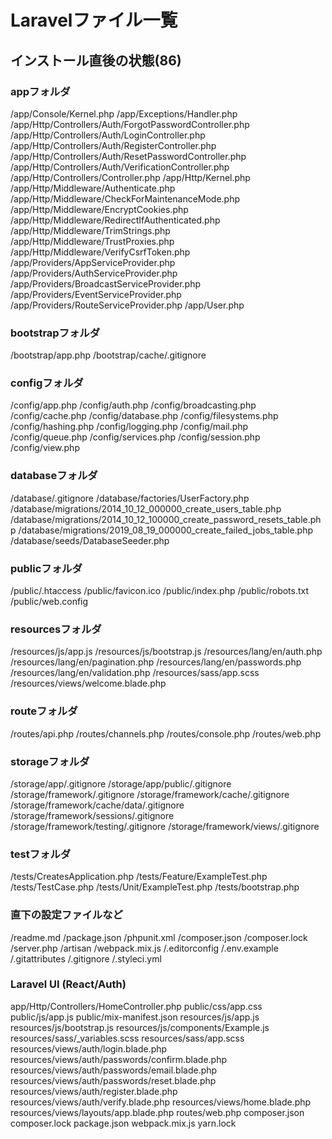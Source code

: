 # Laravelファイル一覧

## インストール直後の状態(86)

### appフォルダ
/app/Console/Kernel.php
/app/Exceptions/Handler.php
/app/Http/Controllers/Auth/ForgotPasswordController.php
/app/Http/Controllers/Auth/LoginController.php
/app/Http/Controllers/Auth/RegisterController.php
/app/Http/Controllers/Auth/ResetPasswordController.php
/app/Http/Controllers/Auth/VerificationController.php
/app/Http/Controllers/Controller.php
/app/Http/Kernel.php
/app/Http/Middleware/Authenticate.php
/app/Http/Middleware/CheckForMaintenanceMode.php
/app/Http/Middleware/EncryptCookies.php
/app/Http/Middleware/RedirectIfAuthenticated.php
/app/Http/Middleware/TrimStrings.php
/app/Http/Middleware/TrustProxies.php
/app/Http/Middleware/VerifyCsrfToken.php
/app/Providers/AppServiceProvider.php
/app/Providers/AuthServiceProvider.php
/app/Providers/BroadcastServiceProvider.php
/app/Providers/EventServiceProvider.php
/app/Providers/RouteServiceProvider.php
/app/User.php

### bootstrapフォルダ
/bootstrap/app.php
/bootstrap/cache/.gitignore

### configフォルダ
/config/app.php
/config/auth.php
/config/broadcasting.php
/config/cache.php
/config/database.php
/config/filesystems.php
/config/hashing.php
/config/logging.php
/config/mail.php
/config/queue.php
/config/services.php
/config/session.php
/config/view.php

### databaseフォルダ
/database/.gitignore
/database/factories/UserFactory.php
/database/migrations/2014_10_12_000000_create_users_table.php
/database/migrations/2014_10_12_100000_create_password_resets_table.php
/database/migrations/2019_08_19_000000_create_failed_jobs_table.php
/database/seeds/DatabaseSeeder.php

### publicフォルダ
/public/.htaccess
/public/favicon.ico
/public/index.php
/public/robots.txt
/public/web.config

### resourcesフォルダ
/resources/js/app.js
/resources/js/bootstrap.js
/resources/lang/en/auth.php
/resources/lang/en/pagination.php
/resources/lang/en/passwords.php
/resources/lang/en/validation.php
/resources/sass/app.scss
/resources/views/welcome.blade.php

### routeフォルダ
/routes/api.php
/routes/channels.php
/routes/console.php
/routes/web.php

### storageフォルダ
/storage/app/.gitignore
/storage/app/public/.gitignore
/storage/framework/.gitignore
/storage/framework/cache/.gitignore
/storage/framework/cache/data/.gitignore
/storage/framework/sessions/.gitignore
/storage/framework/testing/.gitignore
/storage/framework/views/.gitignore

### testフォルダ
/tests/CreatesApplication.php
/tests/Feature/ExampleTest.php
/tests/TestCase.php
/tests/Unit/ExampleTest.php
/tests/bootstrap.php

### 直下の設定ファイルなど
/readme.md
/package.json
/phpunit.xml
/composer.json
/composer.lock
/server.php
/artisan
/webpack.mix.js
/.editorconfig
/.env.example
/.gitattributes
/.gitignore
/.styleci.yml

### Laravel UI (React/Auth)
app/Http/Controllers/HomeController.php
public/css/app.css
public/js/app.js
public/mix-manifest.json
resources/js/app.js
resources/js/bootstrap.js
resources/js/components/Example.js
resources/sass/_variables.scss
resources/sass/app.scss
resources/views/auth/login.blade.php
resources/views/auth/passwords/confirm.blade.php
resources/views/auth/passwords/email.blade.php
resources/views/auth/passwords/reset.blade.php
resources/views/auth/register.blade.php
resources/views/auth/verify.blade.php
resources/views/home.blade.php
resources/views/layouts/app.blade.php
routes/web.php
composer.json
composer.lock
package.json
webpack.mix.js
yarn.lock